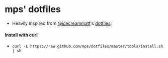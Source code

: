 # mps' dotfiles

* Heavily inspired from [@icecreammatt](https://github.com/icecreammatt)'s [dotfiles](https://github.com/icecreammatt/dotfiles).

#### Install with curl

* `curl -L https://raw.github.com/mps/dotfiles/master/tools/install.sh | sh`
